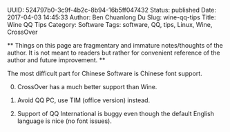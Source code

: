 UUID: 524797b0-3c9f-4b2c-8b94-16b5ff047432
Status: published
Date: 2017-04-03 14:45:33
Author: Ben Chuanlong Du
Slug: wine-qq-tips
Title: Wine QQ Tips
Category: Software
Tags: software, QQ, tips, Linux, Wine, CrossOver

**
Things on this page are
fragmentary and immature notes/thoughts of the author.
It is not meant to readers
but rather for convenient reference of the author and future improvement.
**

The most difficult part for Chinese Software is Chinese font support. 

0. CrossOver has a much better support than Wine.

1. Avoid QQ PC, use TIM (office version) instead.

2. Support of QQ International is buggy even though the default English language is nice (no font issues).

